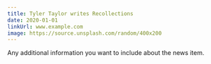 ```yaml
---
title: Tyler Taylor writes Recollections
date: 2020-01-01
linkUrl: www.example.com
image: https://source.unsplash.com/random/400x200
---
```


Any additional information you want to include about the news item.
